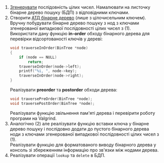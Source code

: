 1. [Згенерувати][gen] послідовність цілих чисел. Намалювати на листочку бінарне дерево пошуку (БДП) з відповідними ключами.
2. Створити [АТД бінарне дерево][bin-key] (лише з цілочисельним ключем).  
Вручну побудувати бінарне дерево пошуку з нод з ключами згенерованої випадкової послідовності цілих чисел з (1).  
Використати дану функцію **in-order** обходу бінарного дерева для перевірки відсортованості ключів у дереві:
    ```c
    void traverseInOrder(BinTree *node)
    {
        if (node == NULL)
            return;
        traverseInOrder(node->left);
        printf("%i, ", node->key);
        traverseInOrder(node->right);
    }
    ```
    Реалізувати **preorder** та **postorder** обходи дерева:
    ```c
    void traversePreOrder(BinTree *node);
    void traversePostOrder(BinTree *node);
    ```
    Реалізувати функцію звільнення пам'яті дерева і перевірити роботу програми на Valgrind.
3. Аналогічно (2) але реалізувати функцію вставки ключа у бінарне дерево пошуку і послідовно додати до пустого бінарного дерева ноди з ключами згенерованої випадкової послідовності цілих чисел з (1).   
Реалізувати функцію для форматованого виводу бінарного дерева у консоль зі збереженням інформацію про зв'язки між нодами дерева.
1. Реалізувати операції `lookup` та `delete` в БДП.

[gen]: https://www.random.org/integers/?num=10&min=-50&max=50&col=1&base=10&format=html&rnd=new
[bin-key]: https://docs.google.com/presentation/d/18PQX143prl8iTkqzjQM7h1_GZQ1swnf17oQ0TLarKpw/edit#slide=id.g51b6482251_100_317
